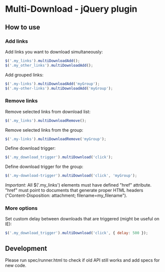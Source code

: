 # Multi-Download - jQuery plugin

## How to use


### Add links

Add links you want to download simultaneously:

```javascript
$('.my_links').multiDownloadAdd();
$('.my_other_links').multiDownloadAdd();
```

Add grouped links:

```javascript
$('.my-links').multiDownloadAdd('myGroup');
$('.my-other-links').multiDownloadAdd('myGroup');
```


### Remove links

Remove selected links from download list:

```javascript
$('.my_links').multiDownloadRemove();
```

Remove selected links from the group:

```javascript
$('.my-links').multiDownloadRemove('myGroup');
```

Define download trigger:

``` javascript
$('.my_download_trigger').multiDownload('click');
```

Define download trigger for the group:

``` javascript
$('.my-download-trigger').multiDownload('click', 'myGroup');
```

_Important_: All $('.my_links') elements must have defined "href" attribute.
"href" must point to documents that generate proper HTML headers ("Content-Disposition: attachment; filename=my_filename").


### More options

Set custom delay between downloads that are triggered (might be useful on IE):

``` javascript
$('.my_download_trigger').multiDownload('click', { delay: 500 });
```

## Development

Please run spec/runner.html to check if old API still works and add specs for new code.
